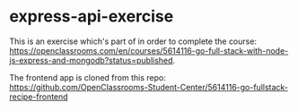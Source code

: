 # express-api-exercise

This is an exercise which's part of  in order to complete the course: https://openclassrooms.com/en/courses/5614116-go-full-stack-with-node-js-express-and-mongodb?status=published. 

The frontend app is cloned from this repo: https://github.com/OpenClassrooms-Student-Center/5614116-go-fullstack-recipe-frontend
